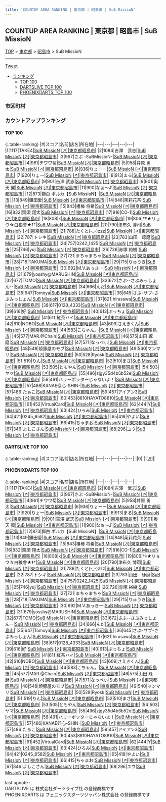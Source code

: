 ```yaml
---
title: 'COUNTUP AREA RANKING | 東京都 | 昭島市 | SuB MissioN'
---
```

## COUNTUP AREA RANKING | 東京都 | 昭島市 | SuB MissioN

[TOP](/darts/rank/) > [東京都](/darts/rank/東京都/) > [昭島市](/darts/rank/東京都/昭島市/) > SuB MissioN

___

<a href="https://twitter.com/share?ref_src=twsrc%5Etfw" data-text="COUNTUP AREA RANKING | 東京都昭島市SuB MissioN" class="twitter-share-button" data-hashtags="DARTSLIVE,PHOENIXDARTS,darts,ダーツ" data-show-count="false">Tweet</a>

* [ランキング](#カウントアップランキング)
    * [TOP 100](#top-100)
    * [DARTSLIVE TOP 100](#dartslive-top-100)
    * [PHOENIXDARTS TOP 100](#phoenixdarts-top-100)

### 市区町村

<ul>

</ul>

### カウントアップランキング

#### TOP 100



{:.table-ranking}
|#|スコア|名前|店名|所在地|
|---|---|---|---|---|
|1|1117|<span class="rank-name-pd">TAKE4</span>|<a href="/darts/rank/shops/90155.html">SuB MissioN</a> <a href="https://vs.phoenixdarts.com/jp/shop/shopDetailInfo/s_90155?s_seq=90155">[↗]</a>|<a href="/darts/rank/東京都/昭島市">東京都昭島市</a>|
|2|1084|<span class="rank-name-pd">吉澤　武志</span>|<a href="/darts/rank/shops/90155.html">SuB MissioN</a> <a href="https://vs.phoenixdarts.com/jp/shop/shopDetailInfo/s_90155?s_seq=90155">[↗]</a>|<a href="/darts/rank/東京都/昭島市">東京都昭島市</a>|
|3|967|<span class="rank-name-pd">さぶ -SuBMissioN-</span>|<a href="/darts/rank/shops/90155.html">SuB MissioN</a> <a href="https://vs.phoenixdarts.com/jp/shop/shopDetailInfo/s_90155?s_seq=90155">[↗]</a>|<a href="/darts/rank/東京都/昭島市">東京都昭島市</a>|
|4|961|<span class="rank-name-pd">チワワ菊</span>|<a href="/darts/rank/shops/90155.html">SuB MissioN</a> <a href="https://vs.phoenixdarts.com/jp/shop/shopDetailInfo/s_90155?s_seq=90155">[↗]</a>|<a href="/darts/rank/東京都/昭島市">東京都昭島市</a>|
|5|958|<span class="rank-name-pd">井原 勇太</span>|<a href="/darts/rank/shops/90155.html">SuB MissioN</a> <a href="https://vs.phoenixdarts.com/jp/shop/shopDetailInfo/s_90155?s_seq=90155">[↗]</a>|<a href="/darts/rank/東京都/昭島市">東京都昭島市</a>|
|6|936|<span class="rank-name-pd">りょーー</span>|<a href="/darts/rank/shops/90155.html">SuB MissioN</a> <a href="https://vs.phoenixdarts.com/jp/shop/shopDetailInfo/s_90155?s_seq=90155">[↗]</a>|<a href="/darts/rank/東京都/昭島市">東京都昭島市</a>|
|7|920|<span class="rank-name-pd">りょー</span>|<a href="/darts/rank/shops/90155.html">SuB MissioN</a> <a href="https://vs.phoenixdarts.com/jp/shop/shopDetailInfo/s_90155?s_seq=90155">[↗]</a>|<a href="/darts/rank/東京都/昭島市">東京都昭島市</a>|
|8|913|<span class="rank-name-pd">まる</span>|<a href="/darts/rank/shops/90155.html">SuB MissioN</a> <a href="https://vs.phoenixdarts.com/jp/shop/shopDetailInfo/s_90155?s_seq=90155">[↗]</a>|<a href="/darts/rank/東京都/昭島市">東京都昭島市</a>|
|9|901|<span class="rank-name-pd"><span class="pro-icon-pd"></span>吉澤 武志</span>|<a href="/darts/rank/shops/90155.html">SuB MissioN</a> <a href="https://vs.phoenixdarts.com/jp/shop/shopDetailInfo/s_90155?s_seq=90155">[↗]</a>|<a href="/darts/rank/東京都/昭島市">東京都昭島市</a>|
|9|901|<span class="rank-name-pd"><span class="pro-icon-pd"></span>奥天 翼</span>|<a href="/darts/rank/shops/90155.html">SuB MissioN</a> <a href="https://vs.phoenixdarts.com/jp/shop/shopDetailInfo/s_90155?s_seq=90155">[↗]</a>|<a href="/darts/rank/東京都/昭島市">東京都昭島市</a>|
|11|900|<span class="rank-name-pd">なぁ～♪</span>|<a href="/darts/rank/shops/90155.html">SuB MissioN</a> <a href="https://vs.phoenixdarts.com/jp/shop/shopDetailInfo/s_90155?s_seq=90155">[↗]</a>|<a href="/darts/rank/東京都/昭島市">東京都昭島市</a>|
|12|873|<span class="rank-name-pd">獅白 ポルカ【SuB MissioN】</span>|<a href="/darts/rank/shops/90155.html">SuB MissioN</a> <a href="https://vs.phoenixdarts.com/jp/shop/shopDetailInfo/s_90155?s_seq=90155">[↗]</a>|<a href="/darts/rank/東京都/昭島市">東京都昭島市</a>|
|13|849|<span class="rank-name-pd">鎌田愛</span>|<a href="/darts/rank/shops/90155.html">SuB MissioN</a> <a href="https://vs.phoenixdarts.com/jp/shop/shopDetailInfo/s_90155?s_seq=90155">[↗]</a>|<a href="/darts/rank/東京都/昭島市">東京都昭島市</a>|
|14|848|<span class="rank-name-pd">茉莉花茶</span>|<a href="/darts/rank/shops/90155.html">SuB MissioN</a> <a href="https://vs.phoenixdarts.com/jp/shop/shopDetailInfo/s_90155?s_seq=90155">[↗]</a>|<a href="/darts/rank/東京都/昭島市">東京都昭島市</a>|
|15|843|<span class="rank-name-pd">橿棒 将希</span>|<a href="/darts/rank/shops/90155.html">SuB MissioN</a> <a href="https://vs.phoenixdarts.com/jp/shop/shopDetailInfo/s_90155?s_seq=90155">[↗]</a>|<a href="/darts/rank/東京都/昭島市">東京都昭島市</a>|
|16|832|<span class="rank-name-pd"><span class="pro-icon-pd"></span>齋須 翔太</span>|<a href="/darts/rank/shops/90155.html">SuB MissioN</a> <a href="https://vs.phoenixdarts.com/jp/shop/shopDetailInfo/s_90155?s_seq=90155">[↗]</a>|<a href="/darts/rank/東京都/昭島市">東京都昭島市</a>|
|17|816|<span class="rank-name-pd">CO-1</span>|<a href="/darts/rank/shops/90155.html">SuB MissioN</a> <a href="https://vs.phoenixdarts.com/jp/shop/shopDetailInfo/s_90155?s_seq=90155">[↗]</a>|<a href="/darts/rank/東京都/昭島市">東京都昭島市</a>|
|18|808|<span class="rank-name-pd">k</span>|<a href="/darts/rank/shops/90155.html">SuB MissioN</a> <a href="https://vs.phoenixdarts.com/jp/shop/shopDetailInfo/s_90155?s_seq=90155">[↗]</a>|<a href="/darts/rank/東京都/昭島市">東京都昭島市</a>|
|19|806|<span class="rank-name-pd">†‡★リョウ☆白狼會★‡†</span>|<a href="/darts/rank/shops/90155.html">SuB MissioN</a> <a href="https://vs.phoenixdarts.com/jp/shop/shopDetailInfo/s_90155?s_seq=90155">[↗]</a>|<a href="/darts/rank/東京都/昭島市">東京都昭島市</a>|
|20|790|<span class="rank-name-pd">津布久 博司</span>|<a href="/darts/rank/shops/90155.html">SuB MissioN</a> <a href="https://vs.phoenixdarts.com/jp/shop/shopDetailInfo/s_90155?s_seq=90155">[↗]</a>|<a href="/darts/rank/東京都/昭島市">東京都昭島市</a>|
|21|788|<span class="rank-name-pd">たくと(-_-)zzz</span>|<a href="/darts/rank/shops/90155.html">SuB MissioN</a> <a href="https://vs.phoenixdarts.com/jp/shop/shopDetailInfo/s_90155?s_seq=90155">[↗]</a>|<a href="/darts/rank/東京都/昭島市">東京都昭島市</a>|
|22|787|<span class="rank-name-pd">トシキ</span>|<a href="/darts/rank/shops/90155.html">SuB MissioN</a> <a href="https://vs.phoenixdarts.com/jp/shop/shopDetailInfo/s_90155?s_seq=90155">[↗]</a>|<a href="/darts/rank/東京都/昭島市">東京都昭島市</a>|
|23|783|<span class="rank-name-pd">山田　琢磨</span>|<a href="/darts/rank/shops/90155.html">SuB MissioN</a> <a href="https://vs.phoenixdarts.com/jp/shop/shopDetailInfo/s_90155?s_seq=90155">[↗]</a>|<a href="/darts/rank/東京都/昭島市">東京都昭島市</a>|
|24|757|<span class="rank-name-pd">0242_1425</span>|<a href="/darts/rank/shops/90155.html">SuB MissioN</a> <a href="https://vs.phoenixdarts.com/jp/shop/shopDetailInfo/s_90155?s_seq=90155">[↗]</a>|<a href="/darts/rank/東京都/昭島市">東京都昭島市</a>|
|25|746|<span class="rank-name-pd">yuji</span>|<a href="/darts/rank/shops/90155.html">SuB MissioN</a> <a href="https://vs.phoenixdarts.com/jp/shop/shopDetailInfo/s_90155?s_seq=90155">[↗]</a>|<a href="/darts/rank/東京都/昭島市">東京都昭島市</a>|
|26|726|<span class="rank-name-pd">赤塚 裕樹</span>|<a href="/darts/rank/shops/90155.html">SuB MissioN</a> <a href="https://vs.phoenixdarts.com/jp/shop/shopDetailInfo/s_90155?s_seq=90155">[↗]</a>|<a href="/darts/rank/東京都/昭島市">東京都昭島市</a>|
|27|721|<span class="rank-name-pd">まちゃまちゃ</span>|<a href="/darts/rank/shops/90155.html">SuB MissioN</a> <a href="https://vs.phoenixdarts.com/jp/shop/shopDetailInfo/s_90155?s_seq=90155">[↗]</a>|<a href="/darts/rank/東京都/昭島市">東京都昭島市</a>|
|28|718|<span class="rank-name-pd">TAKUMA</span>|<a href="/darts/rank/shops/90155.html">SuB MissioN</a> <a href="https://vs.phoenixdarts.com/jp/shop/shopDetailInfo/s_90155?s_seq=90155">[↗]</a>|<a href="/darts/rank/東京都/昭島市">東京都昭島市</a>|
|29|715|<span class="rank-name-pd">りゅうき</span>|<a href="/darts/rank/shops/90155.html">SuB MissioN</a> <a href="https://vs.phoenixdarts.com/jp/shop/shopDetailInfo/s_90155?s_seq=90155">[↗]</a>|<a href="/darts/rank/東京都/昭島市">東京都昭島市</a>|
|30|692|<span class="rank-name-pd">M.V.あっきー</span>|<a href="/darts/rank/shops/90155.html">SuB MissioN</a> <a href="https://vs.phoenixdarts.com/jp/shop/shopDetailInfo/s_90155?s_seq=90155">[↗]</a>|<a href="/darts/rank/東京都/昭島市">東京都昭島市</a>|
|31|679|<span class="rank-name-pd">yosshy@MARUSHIN</span>|<a href="/darts/rank/shops/90155.html">SuB MissioN</a> <a href="https://vs.phoenixdarts.com/jp/shop/shopDetailInfo/s_90155?s_seq=90155">[↗]</a>|<a href="/darts/rank/東京都/昭島市">東京都昭島市</a>|
|32|677|<span class="rank-name-pd">TOMO</span>|<a href="/darts/rank/shops/90155.html">SuB MissioN</a> <a href="https://vs.phoenixdarts.com/jp/shop/shopDetailInfo/s_90155?s_seq=90155">[↗]</a>|<a href="/darts/rank/東京都/昭島市">東京都昭島市</a>|
|33|672|<span class="rank-name-pd">さぶ--さぶみっしょん--</span>|<a href="/darts/rank/shops/90155.html">SuB MissioN</a> <a href="https://vs.phoenixdarts.com/jp/shop/shopDetailInfo/s_90155?s_seq=90155">[↗]</a>|<a href="/darts/rank/東京都/昭島市">東京都昭島市</a>|
|34|666|<span class="rank-name-pd">んだ</span>|<a href="/darts/rank/shops/90155.html">SuB MissioN</a> <a href="https://vs.phoenixdarts.com/jp/shop/shopDetailInfo/s_90155?s_seq=90155">[↗]</a>|<a href="/darts/rank/東京都/昭島市">東京都昭島市</a>|
|35|647|<span class="rank-name-pd">Tomoya</span>|<a href="/darts/rank/shops/90155.html">SuB MissioN</a> <a href="https://vs.phoenixdarts.com/jp/shop/shopDetailInfo/s_90155?s_seq=90155">[↗]</a>|<a href="/darts/rank/東京都/昭島市">東京都昭島市</a>|
|36|645|<span class="rank-name-pd">さぶ-サブ-さぶみっしょん</span>|<a href="/darts/rank/shops/90155.html">SuB MissioN</a> <a href="https://vs.phoenixdarts.com/jp/shop/shopDetailInfo/s_90155?s_seq=90155">[↗]</a>|<a href="/darts/rank/東京都/昭島市">東京都昭島市</a>|
|37|621|<span class="rank-name-pd">hirasawa</span>|<a href="/darts/rank/shops/90155.html">SuB MissioN</a> <a href="https://vs.phoenixdarts.com/jp/shop/shopDetailInfo/s_90155?s_seq=90155">[↗]</a>|<a href="/darts/rank/東京都/昭島市">東京都昭島市</a>|
|38|617|<span class="rank-name-pd">0128_4333</span>|<a href="/darts/rank/shops/90155.html">SuB MissioN</a> <a href="https://vs.phoenixdarts.com/jp/shop/shopDetailInfo/s_90155?s_seq=90155">[↗]</a>|<a href="/darts/rank/東京都/昭島市">東京都昭島市</a>|
|39|616|<span class="rank-name-pd">好</span>|<a href="/darts/rank/shops/90155.html">SuB MissioN</a> <a href="https://vs.phoenixdarts.com/jp/shop/shopDetailInfo/s_90155?s_seq=90155">[↗]</a>|<a href="/darts/rank/東京都/昭島市">東京都昭島市</a>|
|40|613|<span class="rank-name-pd">ぷっちょ</span>|<a href="/darts/rank/shops/90155.html">SuB MissioN</a> <a href="https://vs.phoenixdarts.com/jp/shop/shopDetailInfo/s_90155?s_seq=90155">[↗]</a>|<a href="/darts/rank/東京都/昭島市">東京都昭島市</a>|
|41|611|<span class="rank-name-pd">紅茶ハイ</span>|<a href="/darts/rank/shops/90155.html">SuB MissioN</a> <a href="https://vs.phoenixdarts.com/jp/shop/shopDetailInfo/s_90155?s_seq=90155">[↗]</a>|<a href="/darts/rank/東京都/昭島市">東京都昭島市</a>|
|42|610|<span class="rank-name-pd">NOBO</span>|<a href="/darts/rank/shops/90155.html">SuB MissioN</a> <a href="https://vs.phoenixdarts.com/jp/shop/shopDetailInfo/s_90155?s_seq=90155">[↗]</a>|<a href="/darts/rank/東京都/昭島市">東京都昭島市</a>|
|43|609|<span class="rank-name-pd">さえきくん</span>|<a href="/darts/rank/shops/90155.html">SuB MissioN</a> <a href="https://vs.phoenixdarts.com/jp/shop/shopDetailInfo/s_90155?s_seq=90155">[↗]</a>|<a href="/darts/rank/東京都/昭島市">東京都昭島市</a>|
|44|583|<span class="rank-name-pd">こちゃん。</span>|<a href="/darts/rank/shops/90155.html">SuB MissioN</a> <a href="https://vs.phoenixdarts.com/jp/shop/shopDetailInfo/s_90155?s_seq=90155">[↗]</a>|<a href="/darts/rank/東京都/昭島市">東京都昭島市</a>|
|45|577|<span class="rank-name-pd">MAR.@Chain</span>|<a href="/darts/rank/shops/90155.html">SuB MissioN</a> <a href="https://vs.phoenixdarts.com/jp/shop/shopDetailInfo/s_90155?s_seq=90155">[↗]</a>|<a href="/darts/rank/東京都/昭島市">東京都昭島市</a>|
|46|575|<span class="rank-name-pd">山田 琢磨</span>|<a href="/darts/rank/shops/90155.html">SuB MissioN</a> <a href="https://vs.phoenixdarts.com/jp/shop/shopDetailInfo/s_90155?s_seq=90155">[↗]</a>|<a href="/darts/rank/東京都/昭島市">東京都昭島市</a>|
|47|571|<span class="rank-name-pd">なっぺぃ</span>|<a href="/darts/rank/shops/90155.html">SuB MissioN</a> <a href="https://vs.phoenixdarts.com/jp/shop/shopDetailInfo/s_90155?s_seq=90155">[↗]</a>|<a href="/darts/rank/東京都/昭島市">東京都昭島市</a>|
|48|548|<span class="rank-name-pd">焼豚屋のモブ</span>|<a href="/darts/rank/shops/90155.html">SuB MissioN</a> <a href="https://vs.phoenixdarts.com/jp/shop/shopDetailInfo/s_90155?s_seq=90155">[↗]</a>|<a href="/darts/rank/東京都/昭島市">東京都昭島市</a>|
|49|540|<span class="rank-name-pd">マンマリ</span>|<a href="/darts/rank/shops/90155.html">SuB MissioN</a> <a href="https://vs.phoenixdarts.com/jp/shop/shopDetailInfo/s_90155?s_seq=90155">[↗]</a>|<a href="/darts/rank/東京都/昭島市">東京都昭島市</a>|
|50|528|<span class="rank-name-pd">Ryosk</span>|<a href="/darts/rank/shops/90155.html">SuB MissioN</a> <a href="https://vs.phoenixdarts.com/jp/shop/shopDetailInfo/s_90155?s_seq=90155">[↗]</a>|<a href="/darts/rank/東京都/昭島市">東京都昭島市</a>|
|51|519|<span class="rank-name-pd">りん</span>|<a href="/darts/rank/shops/90155.html">SuB MissioN</a> <a href="https://vs.phoenixdarts.com/jp/shop/shopDetailInfo/s_90155?s_seq=90155">[↗]</a>|<a href="/darts/rank/東京都/昭島市">東京都昭島市</a>|
|52|510|<span class="rank-name-pd">まさ</span>|<a href="/darts/rank/shops/90155.html">SuB MissioN</a> <a href="https://vs.phoenixdarts.com/jp/shop/shopDetailInfo/s_90155?s_seq=90155">[↗]</a>|<a href="/darts/rank/東京都/昭島市">東京都昭島市</a>|
|53|505|<span class="rank-name-pd">ともやん</span>|<a href="/darts/rank/shops/90155.html">SuB MissioN</a> <a href="https://vs.phoenixdarts.com/jp/shop/shopDetailInfo/s_90155?s_seq=90155">[↗]</a>|<a href="/darts/rank/東京都/昭島市">東京都昭島市</a>|
|54|503|<span class="rank-name-pd">ヤマ</span>|<a href="/darts/rank/shops/90155.html">SuB MissioN</a> <a href="https://vs.phoenixdarts.com/jp/shop/shopDetailInfo/s_90155?s_seq=90155">[↗]</a>|<a href="/darts/rank/東京都/昭島市">東京都昭島市</a>|
|55|496|<span class="rank-name-pd">zjgy35d4b6b52e</span>|<a href="/darts/rank/shops/90155.html">SuB MissioN</a> <a href="https://vs.phoenixdarts.com/jp/shop/shopDetailInfo/s_90155?s_seq=90155">[↗]</a>|<a href="/darts/rank/東京都/昭島市">東京都昭島市</a>|
|56|491|<span class="rank-name-pd">ハリーポッターじゃないよ！</span>|<a href="/darts/rank/shops/90155.html">SuB MissioN</a> <a href="https://vs.phoenixdarts.com/jp/shop/shopDetailInfo/s_90155?s_seq=90155">[↗]</a>|<a href="/darts/rank/東京都/昭島市">東京都昭島市</a>|
|57|486|<span class="rank-name-pd">KANAE@心-SHIN-</span>|<a href="/darts/rank/shops/90155.html">SuB MissioN</a> <a href="https://vs.phoenixdarts.com/jp/shop/shopDetailInfo/s_90155?s_seq=90155">[↗]</a>|<a href="/darts/rank/東京都/昭島市">東京都昭島市</a>|
|57|486|<span class="rank-name-pd">たぁこ</span>|<a href="/darts/rank/shops/90155.html">SuB MissioN</a> <a href="https://vs.phoenixdarts.com/jp/shop/shopDetailInfo/s_90155?s_seq=90155">[↗]</a>|<a href="/darts/rank/東京都/昭島市">東京都昭島市</a>|
|59|457|<span class="rank-name-pd">アイアン3</span>|<a href="/darts/rank/shops/90155.html">SuB MissioN</a> <a href="https://vs.phoenixdarts.com/jp/shop/shopDetailInfo/s_90155?s_seq=90155">[↗]</a>|<a href="/darts/rank/東京都/昭島市">東京都昭島市</a>|
|60|453|<span class="rank-name-pd">8810HAYATO8810</span>|<a href="/darts/rank/shops/90155.html">SuB MissioN</a> <a href="https://vs.phoenixdarts.com/jp/shop/shopDetailInfo/s_90155?s_seq=90155">[↗]</a>|<a href="/darts/rank/東京都/昭島市">東京都昭島市</a>|
|61|452|<span class="rank-name-pd">VirtualCard</span>|<a href="/darts/rank/shops/90155.html">SuB MissioN</a> <a href="https://vs.phoenixdarts.com/jp/shop/shopDetailInfo/s_90155?s_seq=90155">[↗]</a>|<a href="/darts/rank/東京都/昭島市">東京都昭島市</a>|
|62|444|<span class="rank-name-pd">Y</span>|<a href="/darts/rank/shops/90155.html">SuB MissioN</a> <a href="https://vs.phoenixdarts.com/jp/shop/shopDetailInfo/s_90155?s_seq=90155">[↗]</a>|<a href="/darts/rank/東京都/昭島市">東京都昭島市</a>|
|63|424|<span class="rank-name-pd">ひろみ</span>|<a href="/darts/rank/shops/90155.html">SuB MissioN</a> <a href="https://vs.phoenixdarts.com/jp/shop/shopDetailInfo/s_90155?s_seq=90155">[↗]</a>|<a href="/darts/rank/東京都/昭島市">東京都昭島市</a>|
|64|421|<span class="rank-name-pd">0245_9582</span>|<a href="/darts/rank/shops/90155.html">SuB MissioN</a> <a href="https://vs.phoenixdarts.com/jp/shop/shopDetailInfo/s_90155?s_seq=90155">[↗]</a>|<a href="/darts/rank/東京都/昭島市">東京都昭島市</a>|
|65|418|<span class="rank-name-pd">やよい</span>|<a href="/darts/rank/shops/90155.html">SuB MissioN</a> <a href="https://vs.phoenixdarts.com/jp/shop/shopDetailInfo/s_90155?s_seq=90155">[↗]</a>|<a href="/darts/rank/東京都/昭島市">東京都昭島市</a>|
|66|415|<span class="rank-name-pd">ちゃまお</span>|<a href="/darts/rank/shops/90155.html">SuB MissioN</a> <a href="https://vs.phoenixdarts.com/jp/shop/shopDetailInfo/s_90155?s_seq=90155">[↗]</a>|<a href="/darts/rank/東京都/昭島市">東京都昭島市</a>|
|67|346|<span class="rank-name-pd">よしこさん</span>|<a href="/darts/rank/shops/90155.html">SuB MissioN</a> <a href="https://vs.phoenixdarts.com/jp/shop/shopDetailInfo/s_90155?s_seq=90155">[↗]</a>|<a href="/darts/rank/東京都/昭島市">東京都昭島市</a>|
|68|296|<span class="rank-name-pd">ユウ</span>|<a href="/darts/rank/shops/90155.html">SuB MissioN</a> <a href="https://vs.phoenixdarts.com/jp/shop/shopDetailInfo/s_90155?s_seq=90155">[↗]</a>|<a href="/darts/rank/東京都/昭島市">東京都昭島市</a>|


#### DARTSLIVE TOP 100



{:.table-ranking}
|#|スコア|名前|店名|所在地|
|---|---|---|---|---|
||0|<span class="rank-name-dl"> </span>|<a href="/darts/rank/shops/.html"></a> <a href="">[↗]</a>|<a href="/darts/rank//"></a>|


#### PHOENIXDARTS TOP 100



{:.table-ranking}
|#|スコア|名前|店名|所在地|
|---|---|---|---|---|
|1|1117|<span class="rank-name-pd">TAKE4</span>|<a href="/darts/rank/shops/90155.html">SuB MissioN</a> <a href="https://vs.phoenixdarts.com/jp/shop/shopDetailInfo/s_90155?s_seq=90155">[↗]</a>|<a href="/darts/rank/東京都/昭島市">東京都昭島市</a>|
|2|1084|<span class="rank-name-pd">吉澤　武志</span>|<a href="/darts/rank/shops/90155.html">SuB MissioN</a> <a href="https://vs.phoenixdarts.com/jp/shop/shopDetailInfo/s_90155?s_seq=90155">[↗]</a>|<a href="/darts/rank/東京都/昭島市">東京都昭島市</a>|
|3|967|<span class="rank-name-pd">さぶ -SuBMissioN-</span>|<a href="/darts/rank/shops/90155.html">SuB MissioN</a> <a href="https://vs.phoenixdarts.com/jp/shop/shopDetailInfo/s_90155?s_seq=90155">[↗]</a>|<a href="/darts/rank/東京都/昭島市">東京都昭島市</a>|
|4|961|<span class="rank-name-pd">チワワ菊</span>|<a href="/darts/rank/shops/90155.html">SuB MissioN</a> <a href="https://vs.phoenixdarts.com/jp/shop/shopDetailInfo/s_90155?s_seq=90155">[↗]</a>|<a href="/darts/rank/東京都/昭島市">東京都昭島市</a>|
|5|958|<span class="rank-name-pd">井原 勇太</span>|<a href="/darts/rank/shops/90155.html">SuB MissioN</a> <a href="https://vs.phoenixdarts.com/jp/shop/shopDetailInfo/s_90155?s_seq=90155">[↗]</a>|<a href="/darts/rank/東京都/昭島市">東京都昭島市</a>|
|6|936|<span class="rank-name-pd">りょーー</span>|<a href="/darts/rank/shops/90155.html">SuB MissioN</a> <a href="https://vs.phoenixdarts.com/jp/shop/shopDetailInfo/s_90155?s_seq=90155">[↗]</a>|<a href="/darts/rank/東京都/昭島市">東京都昭島市</a>|
|7|920|<span class="rank-name-pd">りょー</span>|<a href="/darts/rank/shops/90155.html">SuB MissioN</a> <a href="https://vs.phoenixdarts.com/jp/shop/shopDetailInfo/s_90155?s_seq=90155">[↗]</a>|<a href="/darts/rank/東京都/昭島市">東京都昭島市</a>|
|8|913|<span class="rank-name-pd">まる</span>|<a href="/darts/rank/shops/90155.html">SuB MissioN</a> <a href="https://vs.phoenixdarts.com/jp/shop/shopDetailInfo/s_90155?s_seq=90155">[↗]</a>|<a href="/darts/rank/東京都/昭島市">東京都昭島市</a>|
|9|901|<span class="rank-name-pd"><span class="pro-icon-pd"></span>吉澤 武志</span>|<a href="/darts/rank/shops/90155.html">SuB MissioN</a> <a href="https://vs.phoenixdarts.com/jp/shop/shopDetailInfo/s_90155?s_seq=90155">[↗]</a>|<a href="/darts/rank/東京都/昭島市">東京都昭島市</a>|
|9|901|<span class="rank-name-pd"><span class="pro-icon-pd"></span>奥天 翼</span>|<a href="/darts/rank/shops/90155.html">SuB MissioN</a> <a href="https://vs.phoenixdarts.com/jp/shop/shopDetailInfo/s_90155?s_seq=90155">[↗]</a>|<a href="/darts/rank/東京都/昭島市">東京都昭島市</a>|
|11|900|<span class="rank-name-pd">なぁ～♪</span>|<a href="/darts/rank/shops/90155.html">SuB MissioN</a> <a href="https://vs.phoenixdarts.com/jp/shop/shopDetailInfo/s_90155?s_seq=90155">[↗]</a>|<a href="/darts/rank/東京都/昭島市">東京都昭島市</a>|
|12|873|<span class="rank-name-pd">獅白 ポルカ【SuB MissioN】</span>|<a href="/darts/rank/shops/90155.html">SuB MissioN</a> <a href="https://vs.phoenixdarts.com/jp/shop/shopDetailInfo/s_90155?s_seq=90155">[↗]</a>|<a href="/darts/rank/東京都/昭島市">東京都昭島市</a>|
|13|849|<span class="rank-name-pd">鎌田愛</span>|<a href="/darts/rank/shops/90155.html">SuB MissioN</a> <a href="https://vs.phoenixdarts.com/jp/shop/shopDetailInfo/s_90155?s_seq=90155">[↗]</a>|<a href="/darts/rank/東京都/昭島市">東京都昭島市</a>|
|14|848|<span class="rank-name-pd">茉莉花茶</span>|<a href="/darts/rank/shops/90155.html">SuB MissioN</a> <a href="https://vs.phoenixdarts.com/jp/shop/shopDetailInfo/s_90155?s_seq=90155">[↗]</a>|<a href="/darts/rank/東京都/昭島市">東京都昭島市</a>|
|15|843|<span class="rank-name-pd">橿棒 将希</span>|<a href="/darts/rank/shops/90155.html">SuB MissioN</a> <a href="https://vs.phoenixdarts.com/jp/shop/shopDetailInfo/s_90155?s_seq=90155">[↗]</a>|<a href="/darts/rank/東京都/昭島市">東京都昭島市</a>|
|16|832|<span class="rank-name-pd"><span class="pro-icon-pd"></span>齋須 翔太</span>|<a href="/darts/rank/shops/90155.html">SuB MissioN</a> <a href="https://vs.phoenixdarts.com/jp/shop/shopDetailInfo/s_90155?s_seq=90155">[↗]</a>|<a href="/darts/rank/東京都/昭島市">東京都昭島市</a>|
|17|816|<span class="rank-name-pd">CO-1</span>|<a href="/darts/rank/shops/90155.html">SuB MissioN</a> <a href="https://vs.phoenixdarts.com/jp/shop/shopDetailInfo/s_90155?s_seq=90155">[↗]</a>|<a href="/darts/rank/東京都/昭島市">東京都昭島市</a>|
|18|808|<span class="rank-name-pd">k</span>|<a href="/darts/rank/shops/90155.html">SuB MissioN</a> <a href="https://vs.phoenixdarts.com/jp/shop/shopDetailInfo/s_90155?s_seq=90155">[↗]</a>|<a href="/darts/rank/東京都/昭島市">東京都昭島市</a>|
|19|806|<span class="rank-name-pd">†‡★リョウ☆白狼會★‡†</span>|<a href="/darts/rank/shops/90155.html">SuB MissioN</a> <a href="https://vs.phoenixdarts.com/jp/shop/shopDetailInfo/s_90155?s_seq=90155">[↗]</a>|<a href="/darts/rank/東京都/昭島市">東京都昭島市</a>|
|20|790|<span class="rank-name-pd">津布久 博司</span>|<a href="/darts/rank/shops/90155.html">SuB MissioN</a> <a href="https://vs.phoenixdarts.com/jp/shop/shopDetailInfo/s_90155?s_seq=90155">[↗]</a>|<a href="/darts/rank/東京都/昭島市">東京都昭島市</a>|
|21|788|<span class="rank-name-pd">たくと(-_-)zzz</span>|<a href="/darts/rank/shops/90155.html">SuB MissioN</a> <a href="https://vs.phoenixdarts.com/jp/shop/shopDetailInfo/s_90155?s_seq=90155">[↗]</a>|<a href="/darts/rank/東京都/昭島市">東京都昭島市</a>|
|22|787|<span class="rank-name-pd">トシキ</span>|<a href="/darts/rank/shops/90155.html">SuB MissioN</a> <a href="https://vs.phoenixdarts.com/jp/shop/shopDetailInfo/s_90155?s_seq=90155">[↗]</a>|<a href="/darts/rank/東京都/昭島市">東京都昭島市</a>|
|23|783|<span class="rank-name-pd">山田　琢磨</span>|<a href="/darts/rank/shops/90155.html">SuB MissioN</a> <a href="https://vs.phoenixdarts.com/jp/shop/shopDetailInfo/s_90155?s_seq=90155">[↗]</a>|<a href="/darts/rank/東京都/昭島市">東京都昭島市</a>|
|24|757|<span class="rank-name-pd">0242_1425</span>|<a href="/darts/rank/shops/90155.html">SuB MissioN</a> <a href="https://vs.phoenixdarts.com/jp/shop/shopDetailInfo/s_90155?s_seq=90155">[↗]</a>|<a href="/darts/rank/東京都/昭島市">東京都昭島市</a>|
|25|746|<span class="rank-name-pd">yuji</span>|<a href="/darts/rank/shops/90155.html">SuB MissioN</a> <a href="https://vs.phoenixdarts.com/jp/shop/shopDetailInfo/s_90155?s_seq=90155">[↗]</a>|<a href="/darts/rank/東京都/昭島市">東京都昭島市</a>|
|26|726|<span class="rank-name-pd">赤塚 裕樹</span>|<a href="/darts/rank/shops/90155.html">SuB MissioN</a> <a href="https://vs.phoenixdarts.com/jp/shop/shopDetailInfo/s_90155?s_seq=90155">[↗]</a>|<a href="/darts/rank/東京都/昭島市">東京都昭島市</a>|
|27|721|<span class="rank-name-pd">まちゃまちゃ</span>|<a href="/darts/rank/shops/90155.html">SuB MissioN</a> <a href="https://vs.phoenixdarts.com/jp/shop/shopDetailInfo/s_90155?s_seq=90155">[↗]</a>|<a href="/darts/rank/東京都/昭島市">東京都昭島市</a>|
|28|718|<span class="rank-name-pd">TAKUMA</span>|<a href="/darts/rank/shops/90155.html">SuB MissioN</a> <a href="https://vs.phoenixdarts.com/jp/shop/shopDetailInfo/s_90155?s_seq=90155">[↗]</a>|<a href="/darts/rank/東京都/昭島市">東京都昭島市</a>|
|29|715|<span class="rank-name-pd">りゅうき</span>|<a href="/darts/rank/shops/90155.html">SuB MissioN</a> <a href="https://vs.phoenixdarts.com/jp/shop/shopDetailInfo/s_90155?s_seq=90155">[↗]</a>|<a href="/darts/rank/東京都/昭島市">東京都昭島市</a>|
|30|692|<span class="rank-name-pd">M.V.あっきー</span>|<a href="/darts/rank/shops/90155.html">SuB MissioN</a> <a href="https://vs.phoenixdarts.com/jp/shop/shopDetailInfo/s_90155?s_seq=90155">[↗]</a>|<a href="/darts/rank/東京都/昭島市">東京都昭島市</a>|
|31|679|<span class="rank-name-pd">yosshy@MARUSHIN</span>|<a href="/darts/rank/shops/90155.html">SuB MissioN</a> <a href="https://vs.phoenixdarts.com/jp/shop/shopDetailInfo/s_90155?s_seq=90155">[↗]</a>|<a href="/darts/rank/東京都/昭島市">東京都昭島市</a>|
|32|677|<span class="rank-name-pd">TOMO</span>|<a href="/darts/rank/shops/90155.html">SuB MissioN</a> <a href="https://vs.phoenixdarts.com/jp/shop/shopDetailInfo/s_90155?s_seq=90155">[↗]</a>|<a href="/darts/rank/東京都/昭島市">東京都昭島市</a>|
|33|672|<span class="rank-name-pd">さぶ--さぶみっしょん--</span>|<a href="/darts/rank/shops/90155.html">SuB MissioN</a> <a href="https://vs.phoenixdarts.com/jp/shop/shopDetailInfo/s_90155?s_seq=90155">[↗]</a>|<a href="/darts/rank/東京都/昭島市">東京都昭島市</a>|
|34|666|<span class="rank-name-pd">んだ</span>|<a href="/darts/rank/shops/90155.html">SuB MissioN</a> <a href="https://vs.phoenixdarts.com/jp/shop/shopDetailInfo/s_90155?s_seq=90155">[↗]</a>|<a href="/darts/rank/東京都/昭島市">東京都昭島市</a>|
|35|647|<span class="rank-name-pd">Tomoya</span>|<a href="/darts/rank/shops/90155.html">SuB MissioN</a> <a href="https://vs.phoenixdarts.com/jp/shop/shopDetailInfo/s_90155?s_seq=90155">[↗]</a>|<a href="/darts/rank/東京都/昭島市">東京都昭島市</a>|
|36|645|<span class="rank-name-pd">さぶ-サブ-さぶみっしょん</span>|<a href="/darts/rank/shops/90155.html">SuB MissioN</a> <a href="https://vs.phoenixdarts.com/jp/shop/shopDetailInfo/s_90155?s_seq=90155">[↗]</a>|<a href="/darts/rank/東京都/昭島市">東京都昭島市</a>|
|37|621|<span class="rank-name-pd">hirasawa</span>|<a href="/darts/rank/shops/90155.html">SuB MissioN</a> <a href="https://vs.phoenixdarts.com/jp/shop/shopDetailInfo/s_90155?s_seq=90155">[↗]</a>|<a href="/darts/rank/東京都/昭島市">東京都昭島市</a>|
|38|617|<span class="rank-name-pd">0128_4333</span>|<a href="/darts/rank/shops/90155.html">SuB MissioN</a> <a href="https://vs.phoenixdarts.com/jp/shop/shopDetailInfo/s_90155?s_seq=90155">[↗]</a>|<a href="/darts/rank/東京都/昭島市">東京都昭島市</a>|
|39|616|<span class="rank-name-pd">好</span>|<a href="/darts/rank/shops/90155.html">SuB MissioN</a> <a href="https://vs.phoenixdarts.com/jp/shop/shopDetailInfo/s_90155?s_seq=90155">[↗]</a>|<a href="/darts/rank/東京都/昭島市">東京都昭島市</a>|
|40|613|<span class="rank-name-pd">ぷっちょ</span>|<a href="/darts/rank/shops/90155.html">SuB MissioN</a> <a href="https://vs.phoenixdarts.com/jp/shop/shopDetailInfo/s_90155?s_seq=90155">[↗]</a>|<a href="/darts/rank/東京都/昭島市">東京都昭島市</a>|
|41|611|<span class="rank-name-pd">紅茶ハイ</span>|<a href="/darts/rank/shops/90155.html">SuB MissioN</a> <a href="https://vs.phoenixdarts.com/jp/shop/shopDetailInfo/s_90155?s_seq=90155">[↗]</a>|<a href="/darts/rank/東京都/昭島市">東京都昭島市</a>|
|42|610|<span class="rank-name-pd">NOBO</span>|<a href="/darts/rank/shops/90155.html">SuB MissioN</a> <a href="https://vs.phoenixdarts.com/jp/shop/shopDetailInfo/s_90155?s_seq=90155">[↗]</a>|<a href="/darts/rank/東京都/昭島市">東京都昭島市</a>|
|43|609|<span class="rank-name-pd">さえきくん</span>|<a href="/darts/rank/shops/90155.html">SuB MissioN</a> <a href="https://vs.phoenixdarts.com/jp/shop/shopDetailInfo/s_90155?s_seq=90155">[↗]</a>|<a href="/darts/rank/東京都/昭島市">東京都昭島市</a>|
|44|583|<span class="rank-name-pd">こちゃん。</span>|<a href="/darts/rank/shops/90155.html">SuB MissioN</a> <a href="https://vs.phoenixdarts.com/jp/shop/shopDetailInfo/s_90155?s_seq=90155">[↗]</a>|<a href="/darts/rank/東京都/昭島市">東京都昭島市</a>|
|45|577|<span class="rank-name-pd">MAR.@Chain</span>|<a href="/darts/rank/shops/90155.html">SuB MissioN</a> <a href="https://vs.phoenixdarts.com/jp/shop/shopDetailInfo/s_90155?s_seq=90155">[↗]</a>|<a href="/darts/rank/東京都/昭島市">東京都昭島市</a>|
|46|575|<span class="rank-name-pd">山田 琢磨</span>|<a href="/darts/rank/shops/90155.html">SuB MissioN</a> <a href="https://vs.phoenixdarts.com/jp/shop/shopDetailInfo/s_90155?s_seq=90155">[↗]</a>|<a href="/darts/rank/東京都/昭島市">東京都昭島市</a>|
|47|571|<span class="rank-name-pd">なっぺぃ</span>|<a href="/darts/rank/shops/90155.html">SuB MissioN</a> <a href="https://vs.phoenixdarts.com/jp/shop/shopDetailInfo/s_90155?s_seq=90155">[↗]</a>|<a href="/darts/rank/東京都/昭島市">東京都昭島市</a>|
|48|548|<span class="rank-name-pd">焼豚屋のモブ</span>|<a href="/darts/rank/shops/90155.html">SuB MissioN</a> <a href="https://vs.phoenixdarts.com/jp/shop/shopDetailInfo/s_90155?s_seq=90155">[↗]</a>|<a href="/darts/rank/東京都/昭島市">東京都昭島市</a>|
|49|540|<span class="rank-name-pd">マンマリ</span>|<a href="/darts/rank/shops/90155.html">SuB MissioN</a> <a href="https://vs.phoenixdarts.com/jp/shop/shopDetailInfo/s_90155?s_seq=90155">[↗]</a>|<a href="/darts/rank/東京都/昭島市">東京都昭島市</a>|
|50|528|<span class="rank-name-pd">Ryosk</span>|<a href="/darts/rank/shops/90155.html">SuB MissioN</a> <a href="https://vs.phoenixdarts.com/jp/shop/shopDetailInfo/s_90155?s_seq=90155">[↗]</a>|<a href="/darts/rank/東京都/昭島市">東京都昭島市</a>|
|51|519|<span class="rank-name-pd">りん</span>|<a href="/darts/rank/shops/90155.html">SuB MissioN</a> <a href="https://vs.phoenixdarts.com/jp/shop/shopDetailInfo/s_90155?s_seq=90155">[↗]</a>|<a href="/darts/rank/東京都/昭島市">東京都昭島市</a>|
|52|510|<span class="rank-name-pd">まさ</span>|<a href="/darts/rank/shops/90155.html">SuB MissioN</a> <a href="https://vs.phoenixdarts.com/jp/shop/shopDetailInfo/s_90155?s_seq=90155">[↗]</a>|<a href="/darts/rank/東京都/昭島市">東京都昭島市</a>|
|53|505|<span class="rank-name-pd">ともやん</span>|<a href="/darts/rank/shops/90155.html">SuB MissioN</a> <a href="https://vs.phoenixdarts.com/jp/shop/shopDetailInfo/s_90155?s_seq=90155">[↗]</a>|<a href="/darts/rank/東京都/昭島市">東京都昭島市</a>|
|54|503|<span class="rank-name-pd">ヤマ</span>|<a href="/darts/rank/shops/90155.html">SuB MissioN</a> <a href="https://vs.phoenixdarts.com/jp/shop/shopDetailInfo/s_90155?s_seq=90155">[↗]</a>|<a href="/darts/rank/東京都/昭島市">東京都昭島市</a>|
|55|496|<span class="rank-name-pd">zjgy35d4b6b52e</span>|<a href="/darts/rank/shops/90155.html">SuB MissioN</a> <a href="https://vs.phoenixdarts.com/jp/shop/shopDetailInfo/s_90155?s_seq=90155">[↗]</a>|<a href="/darts/rank/東京都/昭島市">東京都昭島市</a>|
|56|491|<span class="rank-name-pd">ハリーポッターじゃないよ！</span>|<a href="/darts/rank/shops/90155.html">SuB MissioN</a> <a href="https://vs.phoenixdarts.com/jp/shop/shopDetailInfo/s_90155?s_seq=90155">[↗]</a>|<a href="/darts/rank/東京都/昭島市">東京都昭島市</a>|
|57|486|<span class="rank-name-pd">KANAE@心-SHIN-</span>|<a href="/darts/rank/shops/90155.html">SuB MissioN</a> <a href="https://vs.phoenixdarts.com/jp/shop/shopDetailInfo/s_90155?s_seq=90155">[↗]</a>|<a href="/darts/rank/東京都/昭島市">東京都昭島市</a>|
|57|486|<span class="rank-name-pd">たぁこ</span>|<a href="/darts/rank/shops/90155.html">SuB MissioN</a> <a href="https://vs.phoenixdarts.com/jp/shop/shopDetailInfo/s_90155?s_seq=90155">[↗]</a>|<a href="/darts/rank/東京都/昭島市">東京都昭島市</a>|
|59|457|<span class="rank-name-pd">アイアン3</span>|<a href="/darts/rank/shops/90155.html">SuB MissioN</a> <a href="https://vs.phoenixdarts.com/jp/shop/shopDetailInfo/s_90155?s_seq=90155">[↗]</a>|<a href="/darts/rank/東京都/昭島市">東京都昭島市</a>|
|60|453|<span class="rank-name-pd">8810HAYATO8810</span>|<a href="/darts/rank/shops/90155.html">SuB MissioN</a> <a href="https://vs.phoenixdarts.com/jp/shop/shopDetailInfo/s_90155?s_seq=90155">[↗]</a>|<a href="/darts/rank/東京都/昭島市">東京都昭島市</a>|
|61|452|<span class="rank-name-pd">VirtualCard</span>|<a href="/darts/rank/shops/90155.html">SuB MissioN</a> <a href="https://vs.phoenixdarts.com/jp/shop/shopDetailInfo/s_90155?s_seq=90155">[↗]</a>|<a href="/darts/rank/東京都/昭島市">東京都昭島市</a>|
|62|444|<span class="rank-name-pd">Y</span>|<a href="/darts/rank/shops/90155.html">SuB MissioN</a> <a href="https://vs.phoenixdarts.com/jp/shop/shopDetailInfo/s_90155?s_seq=90155">[↗]</a>|<a href="/darts/rank/東京都/昭島市">東京都昭島市</a>|
|63|424|<span class="rank-name-pd">ひろみ</span>|<a href="/darts/rank/shops/90155.html">SuB MissioN</a> <a href="https://vs.phoenixdarts.com/jp/shop/shopDetailInfo/s_90155?s_seq=90155">[↗]</a>|<a href="/darts/rank/東京都/昭島市">東京都昭島市</a>|
|64|421|<span class="rank-name-pd">0245_9582</span>|<a href="/darts/rank/shops/90155.html">SuB MissioN</a> <a href="https://vs.phoenixdarts.com/jp/shop/shopDetailInfo/s_90155?s_seq=90155">[↗]</a>|<a href="/darts/rank/東京都/昭島市">東京都昭島市</a>|
|65|418|<span class="rank-name-pd">やよい</span>|<a href="/darts/rank/shops/90155.html">SuB MissioN</a> <a href="https://vs.phoenixdarts.com/jp/shop/shopDetailInfo/s_90155?s_seq=90155">[↗]</a>|<a href="/darts/rank/東京都/昭島市">東京都昭島市</a>|
|66|415|<span class="rank-name-pd">ちゃまお</span>|<a href="/darts/rank/shops/90155.html">SuB MissioN</a> <a href="https://vs.phoenixdarts.com/jp/shop/shopDetailInfo/s_90155?s_seq=90155">[↗]</a>|<a href="/darts/rank/東京都/昭島市">東京都昭島市</a>|
|67|346|<span class="rank-name-pd">よしこさん</span>|<a href="/darts/rank/shops/90155.html">SuB MissioN</a> <a href="https://vs.phoenixdarts.com/jp/shop/shopDetailInfo/s_90155?s_seq=90155">[↗]</a>|<a href="/darts/rank/東京都/昭島市">東京都昭島市</a>|
|68|296|<span class="rank-name-pd">ユウ</span>|<a href="/darts/rank/shops/90155.html">SuB MissioN</a> <a href="https://vs.phoenixdarts.com/jp/shop/shopDetailInfo/s_90155?s_seq=90155">[↗]</a>|<a href="/darts/rank/東京都/昭島市">東京都昭島市</a>|


<div class="footer border-top border-gray-light mt-5 pt-3 text-right text-gray">
    last update : <span style="font-weight: italic" id="foot_last_modified"></span><br />
    DARTSLIVE は 株式会社ダーツライブ社 の登録商標です<br />
    PHOENIXDARTS は フェニックスダーツジャパン株式会社 の登録商標です<br />
</div>

<script src="https://cdnjs.cloudflare.com/ajax/libs/jquery.tablesorter/2.31.3/js/jquery.tablesorter.min.js" integrity="sha512-qzgd5cYSZcosqpzpn7zF2ZId8f/8CHmFKZ8j7mU4OUXTNRd5g+ZHBPsgKEwoqxCtdQvExE5LprwwPAgoicguNg==" crossorigin="anonymous" referrerpolicy="no-referrer"></script>
<link rel="stylesheet" href="https://cdnjs.cloudflare.com/ajax/libs/jquery.tablesorter/2.31.3/css/theme.default.min.css" integrity="sha512-wghhOJkjQX0Lh3NSWvNKeZ0ZpNn+SPVXX1Qyc9OCaogADktxrBiBdKGDoqVUOyhStvMBmJQ8ZdMHiR3wuEq8+w==" crossorigin="anonymous" referrerpolicy="no-referrer" />
<script>
$(function() {
    $(".table-ranking").tablesorter({sortList:[[0, 0]]});
    $("#foot_last_modified").text(formatDate(new Date(document.lastModified), 'yyyy-MM-dd HH:mm:ss'));
});
</script>

<script async src="https://platform.twitter.com/widgets.js" charset="utf-8"></script>